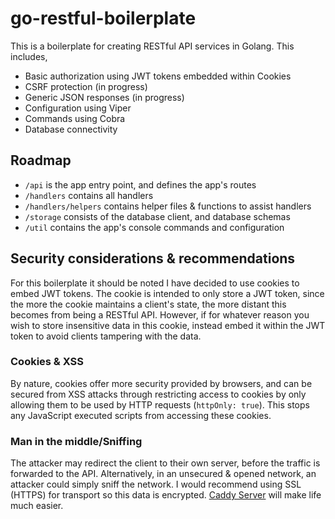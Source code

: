 # go-restful-boilerplate

This is a boilerplate for creating RESTful API services in Golang. This includes,

* Basic authorization using JWT tokens embedded within Cookies
* CSRF protection (in progress)
* Generic JSON responses (in progress)
* Configuration using Viper
* Commands using Cobra
* Database connectivity


## Roadmap
* `/api` is the app entry point, and defines the app's routes
* `/handlers` contains all handlers
* `/handlers/helpers` contains helper files & functions to assist handlers
* `/storage` consists of the database client, and database schemas
* `/util` contains the app's console commands and configuration


## Security considerations & recommendations
For this boilerplate it should be noted I have decided to use cookies to embed JWT tokens. The cookie is intended to only store a JWT token, since the more the cookie maintains a client's state, the more distant this becomes from being a RESTful API. However, if for whatever reason you wish to store insensitive data in this cookie, instead embed it within the JWT token to avoid clients tampering with the data.

### Cookies & XSS
By nature, cookies offer more security provided by browsers, and can be secured from XSS attacks through restricting access to cookies by only allowing them to be used by HTTP requests (`httpOnly: true`). This stops any JavaScript executed scripts from accessing these cookies.

### Man in the middle/Sniffing
The attacker may redirect the client to their own server, before the traffic is forwarded to the API. Alternatively, in an unsecured & opened network, an attacker could simply sniff the network. I would recommend using SSL (HTTPS) for transport so this data is encrypted. [Caddy Server](https://caddyserver.com/) will make life much easier.
